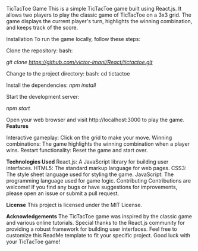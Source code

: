 TicTacToe Game
This is a simple TicTacToe game built using React.js. It allows two players to play the classic game of TicTacToe on a 3x3 grid. The game displays the current player's turn, highlights the winning combination, and keeps track of the score.


Installation
To run the game locally, follow these steps:

Clone the repository:
bash: 

_git clone https://github.com/victor-imani/React/tictactoe.git_

Change to the project directory:
bash:
cd tictactoe

Install the dependencies:
_npm install_

Start the development server:

_npm start_

Open your web browser and visit http://localhost:3000 to play the game.
**Features**

Interactive gameplay: Click on the grid to make your move.
Winning combinations: The game highlights the winning combination when a player wins.
Restart functionality: Reset the game and start over.

**Technologies Used**
React.js: A JavaScript library for building user interfaces.
HTML5: The standard markup language for web pages.
CSS3: The style sheet language used for styling the game.
JavaScript: The programming language used for game logic.
Contributing
Contributions are welcome! If you find any bugs or have suggestions for improvements, please open an issue or submit a pull request.

**License**
This project is licensed under the MIT License.

**Acknowledgements**
The TicTacToe game was inspired by the classic game and various online tutorials.
Special thanks to the React.js community for providing a robust framework for building user interfaces.
Feel free to customize this ReadMe template to fit your specific project. Good luck with your TicTacToe game!
